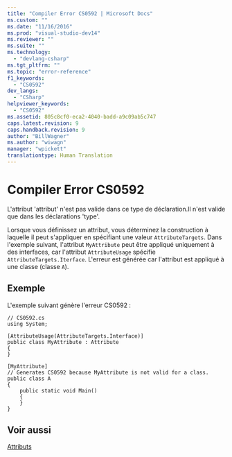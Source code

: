 ```yaml
---
title: "Compiler Error CS0592 | Microsoft Docs"
ms.custom: ""
ms.date: "11/16/2016"
ms.prod: "visual-studio-dev14"
ms.reviewer: ""
ms.suite: ""
ms.technology: 
  - "devlang-csharp"
ms.tgt_pltfrm: ""
ms.topic: "error-reference"
f1_keywords: 
  - "CS0592"
dev_langs: 
  - "CSharp"
helpviewer_keywords: 
  - "CS0592"
ms.assetid: 805c8cf0-eca2-4040-badd-a9c09ab5c747
caps.latest.revision: 9
caps.handback.revision: 9
author: "BillWagner"
ms.author: "wiwagn"
manager: "wpickett"
translationtype: Human Translation
---
```

# Compiler Error CS0592
L'attribut 'attribut' n'est pas valide dans ce type de déclaration.Il n'est valide que dans les déclarations 'type'.  
  
 Lorsque vous définissez un attribut, vous déterminez la construction à laquelle il peut s'appliquer en spécifiant une valeur `AttributeTargets`.  Dans l'exemple suivant, l'attribut `MyAttribute` peut être appliqué uniquement à des interfaces, car l'attribut `AttributeUsage` spécifie `AttributeTargets.Iterface`.  L'erreur est générée car l'attribut est appliqué à une classe \(classe `A`\).  
  
## Exemple  
 L'exemple suivant génère l'erreur CS0592 :  
  
```  
// CS0592.cs  
using System;  
  
[AttributeUsage(AttributeTargets.Interface)]  
public class MyAttribute : Attribute   
{  
}  
  
[MyAttribute]  
// Generates CS0592 because MyAttribute is not valid for a class.   
public class A    
{  
    public static void Main()  
    {  
    }  
}  
```  
  
## Voir aussi  
 [Attributs](../Topic/Attributes%20\(C%23%20and%20Visual%20Basic\).md)